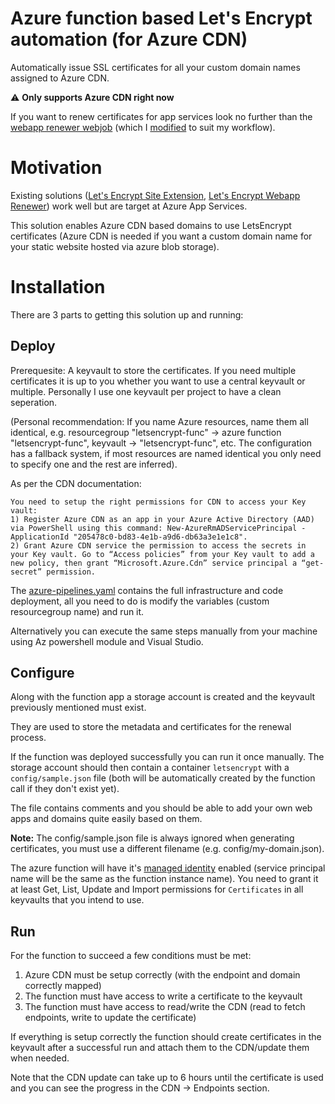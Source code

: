 # Azure function based Let's Encrypt automation (for Azure CDN)

Automatically issue SSL certificates for all your custom domain names assigned to Azure CDN.

:warning: **Only supports Azure CDN right now**

If you want to renew certificates for app services look no further than the [webapp renewer webjob](https://github.com/ohadschn/letsencrypt-webapp-renewer) (which I [modified](https://github.com/MarcStan/letsencrypt-webapp-renewer) to suit my workflow).

# Motivation

Existing solutions ([Let's Encrypt Site Extension](https://github.com/sjkp/letsencrypt-siteextension), [Let's Encrypt Webapp Renewer](https://github.com/ohadschn/letsencrypt-webapp-renewer)) work well but are target at Azure App Services.

This solution enables Azure CDN based domains to use LetsEncrypt certificates (Azure CDN is needed if you want a custom domain name for your static website hosted via azure blob storage).

# Installation

There are 3 parts to getting this solution up and running:

## Deploy

Prerequesite: A keyvault to store the certificates. If you need multiple certificates it is up to you whether you want to use a central keyvault or multiple. Personally I use one keyvault per project to have a clean seperation.

(Personal recommendation: If you name Azure resources, name them all identical, e.g. resourcegroup "letsencrypt-func" -> azure function "letsencrypt-func", keyvault -> "letsencrypt-func", etc. The configuration has a fallback system, if most resources are named identical you only need to specify one and the rest are inferred).

As per the CDN documentation:

```
You need to setup the right permissions for CDN to access your Key vault:
1) Register Azure CDN as an app in your Azure Active Directory (AAD) via PowerShell using this command: New-AzureRmADServicePrincipal -ApplicationId "205478c0-bd83-4e1b-a9d6-db63a3e1e1c8".
2) Grant Azure CDN service the permission to access the secrets in your Key vault. Go to “Access policies” from your Key vault to add a new policy, then grant “Microsoft.Azure.Cdn” service principal a “get-secret” permission.
```

The [azure-pipelines.yaml](./azure-pipelines.yaml) contains the full infrastructure and code deployment, all you need to do is modify the variables (custom resourcegroup name) and run it.

Alternatively you can execute the same steps manually from your machine using Az powershell module and Visual Studio.

## Configure

Along with the function app a storage account is created and the keyvault previously mentioned must exist.

They are used to store the metadata and certificates for the renewal process.

If the function was deployed successfully you can run it once manually. The storage account should then contain a container `letsencrypt` with a `config/sample.json` file (both will be automatically created by the function call if they don't exist yet).

The file contains comments and you should be able to add your own web apps and domains quite easily based on them.

**Note:** The config/sample.json file is always ignored when generating certificates, you must use a different filename (e.g. config/my-domain.json).

The azure function will have it's [managed identity](https://docs.microsoft.com/azure/active-directory/managed-identities-azure-resources/overview) enabled (service principal name will be the same as the function instance name). You need to grant it at least Get, List, Update and Import permissions for `Certificates` in all keyvaults that you intend to use.

## Run

For the function to succeed a few conditions must be met:

1. Azure CDN must be setup correctly (with the endpoint and domain correctly mapped)
2. The function must have access to write a certificate to the keyvault
3. The function must have access to read/write the CDN (read to fetch endpoints, write to update the certificate)

If everything is setup correctly the function should create certificates in the keyvault after a successful run and attach them to the CDN/update them when needed.

Note that the CDN update can take up to 6 hours until the certificate is used and you can see the progress in the CDN -> Endpoints section.

